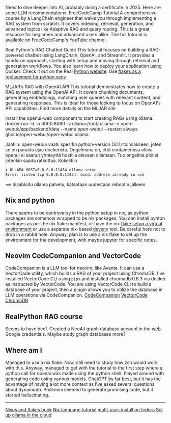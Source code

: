 Need to dive deeper into AI, probably doing a certificate in 2025. Here are some LLM recommendations: 
FreeCodeCamp Tutorial
A comprehensive course by a LangChain engineer that walks you through implementing a RAG system from scratch. It covers indexing, retrieval, generation, and advanced topics like Adaptive RAG and query routing. This is a great resource for beginners and advanced users alike. The full tutorial is available on FreeCodeCamp's YouTube channel.

Real Python's RAG Chatbot Guide
This tutorial focuses on building a RAG-powered chatbot using LangChain, OpenAI, and Streamlit. It provides a hands-on approach, starting with setup and moving through retrieval and generation workflows. You also learn how to deploy your application using Docker. Check it out on the Real [Python website](https://realpython.com/build-llm-rag-chatbot-with-langchain/).
Use [flakes as a replacement for python venv](https://github.com/dtgoitia/nix-python)

MLJAR’s RAG with OpenAI API
This tutorial demonstrates how to create a RAG system using the OpenAI API. It covers chunking documents, generating embeddings, matching user queries with relevant content, and generating responses. This is ideal for those looking to focus on OpenAI's API capabilities. Find more details on the MLJAR site

Install the openui-web component to start creating RAGs using ollama.
docker run -d -p 3000:8080 -v ollama:/root/.ollama -v open-webui:/app/backend/data --name open-webui --restart always ghcr.io/open-webui/open-webui:ollama

Jäätiin: open-webui vaatii spesifin python-version (3.11) toimiakseen, joten se on parasta ajaa dockerista. Ongelmana on, että containerissa oleva openui ei saanut yhnteyttä hostilla olevaan ollamaan. Tuo ongelma pitäisi jotenkin saada ratkottua. Kokeiltiin 
```sh
❯ OLLAMA_HOST=0.0.0.0:11434 ollama serve
Error: listen tcp 0.0.0.0:11434: bind: address already in use
```
==> disabloitu ollama palvelu, katsotaan uudestaan rebootin jälkeen
## Nix and python
There seems to be controversy in the python setup in nix, as python packages are somehow wrapped to be nix packages. You can install pyhton packages as per the nix flake manifest, or have the nix [flake setup a virtual environment](https://github.com/dtgoitia/nix-python) or use a separate nix-based [devenv](https://devenv.sh/basics/) tool. Be careful here not to drop in a rabbit hole. Anyway, plan is to use a nix flake to set up the environment for the development, with maybe jupyter for specific notes.

## Neovim CodeCompanion and VectorCode
CodeCompanion is a LLM tool for neovim, like Avante. It can use a VectorCode utility, which builds a RAG of your project using ChromaDB.
I've installed VectorCode CLI using `pipx` and installed chromadb:0.6.3 via docker as instructed by VectorCode. You are using VectorCode CLI to build a database of your project, then a plugin allows you to utilize the database in LLM operations via CodeCompanion.
[CodeCompanion](https://codecompanion.olimorris.dev/)
[VecttorCode](https://github.com/Davidyz/VectorCode/tree/main?tab=readme-ov-file#installation)
[ChromaDB](https://docs.trychroma.com/docs/overview/introduction)

## RealPython RAG course
Seems to have beef. Created a Neo4J graph database account in the [web](https://neo4j.com/). Google credentials. Maybe study graph databases more?


## Where am I
Managed to use a nix flake. Now, still need to study how zsh would work with this. Anyway, managed to get with the tutorial to the first step where a python call for openai was  made using the python shell.
Played around with generating code using various models. ChatGPT by far best, but it has the advantage of having a lot more context as I\ve asked several questions about dynamodb. Phi3:mini seemed to generate promising code, but it started hallucinating.

---
[Nixos and flakes book](https://nixos-and-flakes.thiscute.world/preface)
[Nix language tutorial](https://nix.dev/tutorials/nix-language)
[multi-user-install on fedora](https://gist.github.com/matthewpi/08c3d652e7879e4c4c30bead7021ff73)
[Set up ollama in the cloud](https://www.youtube.com/watch?v=SAhUc9ywIiw)
